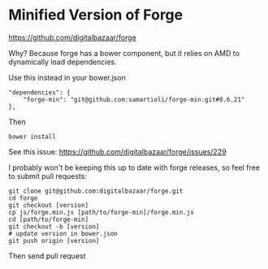 # Minified Version of Forge


<https://github.com/digitalbazaar/forge>

Why? Because forge has a bower component, but it relies on AMD to dynamically load dependencies.

Use this instead in your bower.json

    "dependencies": {
        "forge-min": "git@github.com:samartioli/forge-min.git#0.6.21"
    },

Then

    bower install

See this issue: <https://github.com/digitalbazaar/forge/issues/229>

I probably won't be keeping this up to date with forge releases, so feel free to submit pull requests:

    git clone git@github.com:digitalbazaar/forge.git
    cd forge
    git checkout [version]
    cp js/forge.min.js [path/to/forge-min]/forge.min.js
    cd [path/to/forge-min]
    git checkout -b [version]
    # update version in bower.json
    git push origin [version]

Then send pull request
